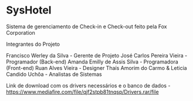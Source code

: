 # SysHotel
Sistema de gerenciamento de Check-in e Check-out feito pela Fox Corporation

Integrantes do Projeto

Francisco Werley da Silva - Gerente de Projeto
José Carlos Pereira Vieira - Programador (Back-end)
Amanda Emilly de Assis Silva - Programadora (Front-end)
Ruan Alves Vieira - Designer
Thaís Amorim do Carmo & Leticia Candido Uchôa - Analistas de Sistemas

Link de download com os drivers necessários e o banco de dados - https://www.mediafire.com/file/qjf2stpb81tnqsp/Drivers.rar/file

